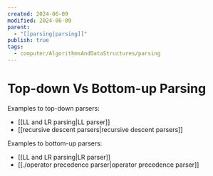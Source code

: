 ```yaml
---
created: 2024-06-09
modified: 2024-06-09
parent:
  - "[[parsing|parsing]]"
publish: true
tags:
  - computer/AlgorithmsAndDataStructures/parsing
---
```

# Top-down Vs Bottom-up Parsing

Examples to top-down parsers:
- [[LL and LR parsing|LL parser]]
- [[recursive descent parsers|recursive descent parsers]]

Examples to bottom-up parsers:
- [[LL and LR parsing|LR parser]]
- [[./operator precedence parser|operator precedence parser]]